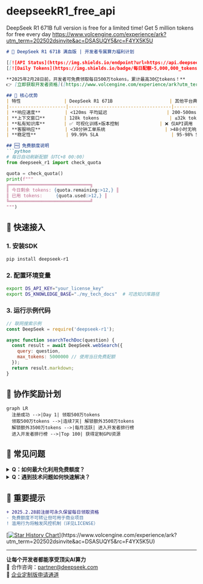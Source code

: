 # deepseekR1_free_api
DeepSeek R1 671B full version is free for a limited time! Get 5 million tokens for free every day
https://www.volcengine.com/experience/ark?utm_term=202502dsinvite&ac=DSASUQY5&rc=F4YX5K5U


```markdown
# 🚀 DeepSeek R1 671B 满血版 | 开发者专属算力福利计划

[[![API Status](https://img.shields.io/endpoint?url=https://api.deepseek.com/status)]([https://www.volcengine.com/experience/ark](https://www.volcengine.com/experience/ark?utm_term=202502dsinvite&ac=DSASUQY5&rc=F4YX5K5U))](https://www.volcengine.com/experience/ark?utm_term=202502dsinvite&ac=DSASUQY5&rc=F4YX5K5U)
[[![Daily Tokens](https://img.shields.io/badge/每日配额-5,000,000_tokens-blueviolet)]([https://www.volcengine.com/experience/ark](https://www.volcengine.com/experience/ark?utm_term=202502dsinvite&ac=DSASUQY5&rc=F4YX5K5U))](https://www.volcengine.com/experience/ark?utm_term=202502dsinvite&ac=DSASUQY5&rc=F4YX5K5U)

**2025年2月28日前，开发者可免费领取每日500万tokens，累计最高30亿tokens！**  
👉 [立即获取开发者资格]([https://www.volcengine.com/experience/ark?utm_term=202502dsinvite&ac=DSASUQY5&rc=F4YX5K5U](https://www.volcengine.com/experience/ark?utm_term=202502dsinvite&ac=DSASUQY5&rc=F4YX5K5U))

## 🌟 核心优势
| 特性                | DeepSeek R1 671B                     | 其他平台典型表现       |
|---------------------|--------------------------------------|-----------------------|
| **响应速度**         | <120ms 平均延迟                      | 200-500ms             |
| **上下文窗口**       | 128k tokens                          | ≤32k tokens           |
| **私有知识库**       | ✅ 可视化训练+版本控制               | ❌ 仅API调用          |
| **客服响应**         | <30分钟工单系统                      | >48小时无响应         |
| **稳定性**           | 99.99% SLA                           | 95-98% SLA            |

## 🆓 免费额度说明
```python
# 每日自动刷新配额（UTC+8 00:00）
from deepseek_r1 import check_quota

quota = check_quota()
print(f"""
╔══════════════════════════════╗
║ 今日剩余 tokens: {quota.remaining:>12,} ║
║ 已用 tokens:     {quota.used:>12,} ║
╚══════════════════════════════╝
""")
```

## 🚀 快速接入
### 1. 安装SDK
```bash
pip install deepseek-r1
```

### 2. 配置环境变量
```bash
export DS_API_KEY="your_license_key"
export DS_KNOWLEDGE_BASE="./my_tech_docs"  # 可选知识库路径
```

### 3. 运行示例代码
```javascript
// 联网搜索示例
const DeepSeek = require('deepseek-r1');

async function searchTechDoc(question) {
  const result = await DeepSeek.webSearch({
    query: question,
    max_tokens: 5000000 // 使用当日免费配额
  });
  return result.markdown;
}
```

## 🎁 协作奖励计划
```mermaid
graph LR
  注册成功 -->|Day 1| 领取500万tokens
  领取500万tokens -->|连续7天| 解锁额外3500万tokens
  解锁额外3500万tokens -->|每月活跃| 进入开发者排行榜
  进入开发者排行榜 -->|Top 100| 获得定制GPU资源
```

## 🤔 常见问题
<details>
<summary><b>Q：如何最大化利用免费额度？</b></summary>

```python
# 最佳实践：启用流式响应+智能缓存
from deepseek_r1 import StreamingClient

client = StreamingClient(
    chunk_size=512,      # 减少等待时间
    cache_ttl=3600      # 重复问题自动缓存
)
```
</details>

<details>
<summary><b>Q：遇到技术问题如何快速解决？</b></summary>

**三级响应体系**：  
1. `/docs` 查看在线文档  
2. GitHub Issues 提交问题（平均27分钟响应）  
3. 紧急工单 support@deepseek.com（7×24小时）
</details>

## 📌 重要提示
```diff
+ 2025.2.28前注册可永久保留每日领取资格
- 免费额度不可转让但可用于商业项目
! 滥用行为将触发风控机制（详见LICENSE）
```

[[![Star History Chart]([https://api.star-history.com/svg?repos=deepseek-ai/R1-FullVersion&type=Date)](https://www.volcengine.com/experience/ark](https://www.volcengine.com/experience/ark?utm_term=202502dsinvite&ac=DSASUQY5&rc=F4YX5K5U))](https://www.volcengine.com/experience/ark?utm_term=202502dsinvite&ac=DSASUQY5&rc=F4YX5K5U)

---
**让每个开发者都能享受顶尖AI算力**  
📧 合作咨询：partner@deepseek.com  
🔗 [企业定制版申请通道]([https://www.volcengine.com/experience/ark](https://www.volcengine.com/experience/ark?utm_term=202502dsinvite&ac=DSASUQY5&rc=F4YX5K5U))
``` 

